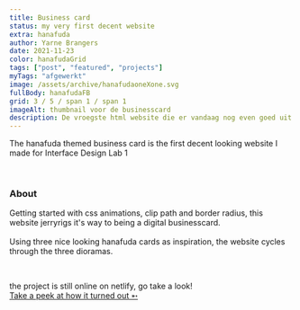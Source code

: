 ```yaml
---
title: Business card
status: my very first decent website
extra: hanafuda
author: Yarne Brangers
date: 2021-11-23
color: hanafudaGrid
tags: ["post", "featured", "projects"]
myTags: "afgewerkt"
image: /assets/archive/hanafudaoneXone.svg
fullBody: hanafudaFB
grid: 3 / 5 / span 1 / span 1
imageAlt: thumbnail voor de businesscard
description: De vroegste html website die er vandaag nog even goed uit ziet, met een stevige investering in css animaties, gemaakt voor interface design lab 1.
---
```


<p>The hanafuda themed business card is the first decent looking website I made for Interface Design Lab 1</p><br>

<h3>About</h3>

<p>
Getting started with css animations, clip path and border radius, this website jerryrigs it's way to being a digital businesscard. 
<br><br>
Using three nice looking hanafuda cards as inspiration, the website cycles through the three dioramas.
</p>
<br>

the project is still online on netlify, go take a look!  
[Take a peek at how it turned out ➵](https://jovial-brahmagupta-86b68a.netlify.app/)
